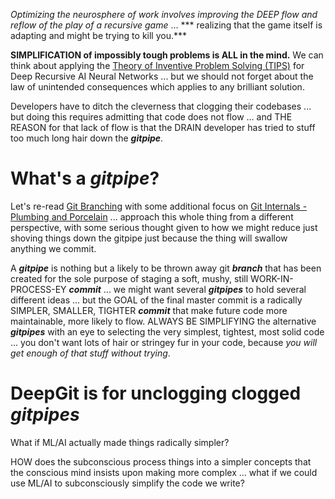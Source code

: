 *Optimizing the neurosphere of work involves improving the DEEP flow and reflow of the play of a recursive game* ... *** realizing that the game itself is adapting and might be trying to kill you.*** 

**SIMPLIFICATION of impossibly tough problems is ALL in the mind.** We can think about applying the [Theory of Inventive Problem Solving (TIPS)](https://en.wikipedia.org/wiki/TRIZ) for Deep Recursive AI Neural Networks ... but we should not forget about the law of unintended consequences which applies to any brilliant solution.

Developers have to ditch the cleverness that clogging their codebases ... but doing this requires admitting that code does not flow ... and THE REASON for that lack of flow is that the DRAIN developer has tried to stuff too much long hair down the ***gitpipe***.

# What's a ***gitpipe***?

Let's re-read [Git Branching](https://git-scm.com/book/en/v2/Git-Branching-Branches-in-a-Nutshell) with some additional focus on [Git Internals - Plumbing and Porcelain](https://git-scm.com/book/en/v2/Git-Internals-Plumbing-and-Porcelain) ... approach this whole thing from a different perspective, with some serious thought given to how we might reduce just shoving things down the gitpipe just because the thing will swallow anything we commit.

A ***gitpipe*** is nothing but a likely to be thrown away git ***branch*** that has been created for the sole purpose of staging a soft, mushy, still WORK-IN-PROCESS-EY ***commit*** ... we might want several ***gitpipes*** to hold several different ideas ... but the GOAL of the final master commit is a radically SIMPLER, SMALLER, TIGHTER ***commit*** that make future code more maintainable, more likely to flow. ALWAYS BE SIMPLIFYING the alternative ***gitpipes*** with an eye to selecting the very simplest, tightest, most solid code ... you don't want lots of hair or stringey fur in your code, because *you will get enough of that stuff without trying*.

# DeepGit is for unclogging clogged ***gitpipes***

What if ML/AI actually made things radically simpler?

HOW does the subconscious process things into a simpler concepts that the conscious mind insists upon making more complex ... what if we could use ML/AI to subconsciously simplify the code we write? 
